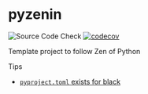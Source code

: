 # pyzenin

![Source Code Check](https://github.com/icoxfog417/pyzenin/workflows/Source%20Code%20Check/badge.svg)
[![codecov](https://codecov.io/gh/icoxfog417/pyzenin/branch/main/graph/badge.svg?token=uCVlnNgjpB)](https://codecov.io/gh/icoxfog417/pyzenin)

Template project to follow Zen of Python

Tips

- [`pyproject.toml` exists for black](https://github.com/psf/black/issues/683)
